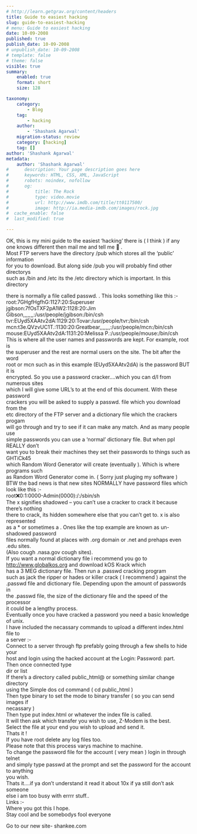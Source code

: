 ```yaml
---
# http://learn.getgrav.org/content/headers
title: Guide to easiest hacking
slug: guide-to-easiest-hacking
# menu: Guide to easiest hacking
date: 10-09-2008
published: true
publish_date: 10-09-2008
# unpublish_date: 10-09-2008
# template: false
# theme: false
visible: true
summary:
    enabled: true
    format: short
    size: 128

taxonomy:
    category:
        - Blog
    tag:
        - hacking
    author:
        - 'Shashank Agarwal'
    migration-status: review
    category: [hacking]
    tag: []
author: 'Shashank Agarwal'
metadata:
    author: 'Shashank Agarwal'
#      description: Your page description goes here
#      keywords: HTML, CSS, XML, JavaScript
#      robots: noindex, nofollow
#      og:
#          title: The Rock
#          type: video.movie
#          url: http://www.imdb.com/title/tt0117500/
#          image: http://ia.media-imdb.com/images/rock.jpg
#  cache_enable: false
#  last_modified: true

---
```


OK, this is my mini guide to the easiest ‘hacking’ there is ( I think ) if any  
one knows different then mail me and tell me 🙂 .  
Most FTP servers have the directory /pub which stores all the ‘public’ information  
for you to download. But along side /pub you will probably find other directorys  
such as /bin and /etc its the /etc directory which is important. In this directory  
  
there is normally a file called passwd. . This looks something like this :-  
root:7GHgfHgfhG:1127:20:Superuser  
jgibson:7fOsTXF2pA1W2:1128:20:Jim Gibson,,,,,,,:/usr/people/jgibson:/bin/csh  
tvr:EUyd5XAAtv2dA:1129:20:Tovar:/usr/people/tvr:/bin/csh  
mcn:t3e.QVzvUC1T.:1130:20:Greatbear,,,,,,,:/usr/people/mcn:/bin/csh  
mouse:EUyd5XAAtv2dA:1131:20:Melissa P.:/usr/people/mouse:/bin/csh  
This is where all the user names and passwords are kept. For example, root is  
the superuser and the rest are normal users on the site. The bit after the word  
root or mcn such as in this example (EUyd5XAAtv2dA) is the password BUT it is  
encrypted. So you use a password cracker….which you can d/l from numerous sites  
which I will give some URL’s to at the end of this document. With these password  
crackers you will be asked to supply a passwd. file which you download from the  
etc directory of the FTP server and a dictionary file which the crackers progam  
will go through and try to see if it can make any match. And as many people use  
simple passwords you can use a ‘normal’ dictionary file. But when ppl REALLY don’t  
want you to break their machines they set their passwords to things such as GHTiCk45  
which Random Word Generator will create (eventually ). Which is where programs such  
as Random Word Generator come in. ( Sorry just pluging my software )  
BTW the bad news is that new sites NORMALLY have password files which look like this :-  
root:x:0:1:0000-Admin(0000):/:/sbin/sh  
The x signifies shadowed – you can’t use a cracker to crack it because there’s nothing  
there to crack, its hidden somewhere else that you can’t get to. x is also represented  
as a \* or sometimes a . Ones like the top example are known as un-shadowed password  
files normally found at places with .org domain or .net and prehaps even .edu sites.  
(Also cough .nasa.gov cough sites).  
If you want a normal dictionary file i recommend you go to  
http://www.globalkos.org and download kOS Krack which  
has a 3 MEG dictionary file. Then run a .passwd cracking program  
such as jack the ripper or hades or killer crack ( I recommend ) against the  
.passwd file and dictionary file. Depending upon the amount of passwords in  
the .passwd file, the size of the dictionary file and the speed of the processor  
it could be a lengthy process.  
Eventually once you have cracked a password you need a basic knowledge of unix.  
I have included the necassary commands to upload a different index.html file to  
a server :-  
Connect to a server through ftp prefably going through a few shells to hide your  
host and login using the hacked account at the Login: Password: part.  
Then once connected type  
dir or list  
If there’s a directory called public\_html@ or something similar change directory  
using the Simple dos cd command ( cd public\_html )  
Then type binary to set the mode to binary transfer ( so you can send images if  
necassary )  
Then type put index.html or whatever the index file is called.  
It will then ask which transfer you wish to use, Z-Modem is the best.  
Select the file at your end you wish to upload and send it.  
Thats it !  
If you have root delete any log files too.  
Please note that this process varys machine to machine.  
To change the password file for the account ( very mean ) login in through telnet  
and simply type passwd at the prompt and set the password for the account to anything  
you wish.  
Thats it….if ya don’t understand it read it about 10x if ya still don’t ask someone  
else i am too busy with errrr stuff..  
Links :-  
Where you got this I hope.  
Stay cool and be somebodys fool everyone

Go to our new site- shankee.com

